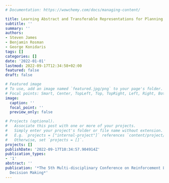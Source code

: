 ```yaml
---
# Documentation: https://wowchemy.com/docs/managing-content/

title: Learning Abstract and Transferable Representations for Planning
subtitle: ''
summary: ''
authors:
- Steven James
- Benjamin Rosman
- George Konidaris
tags: []
categories: []
date: '2022-01-01'
lastmod: 2022-09-17T12:34:58+02:00
featured: false
draft: false

# Featured image
# To use, add an image named `featured.jpg/png` to your page's folder.
# Focal points: Smart, Center, TopLeft, Top, TopRight, Left, Right, BottomLeft, Bottom, BottomRight.
image:
  caption: ''
  focal_point: ''
  preview_only: false

# Projects (optional).
#   Associate this post with one or more of your projects.
#   Simply enter your project's folder or file name without extension.
#   E.g. `projects = ["internal-project"]` references `content/project/deep-learning/index.md`.
#   Otherwise, set `projects = []`.
projects: []
publishDate: '2022-09-17T10:34:57.904914Z'
publication_types:
- '1'
abstract: ''
publication: '*The 5th Multi-disciplinary Conference on Reinforcement Learning and
  Decision Making*'
---
```

